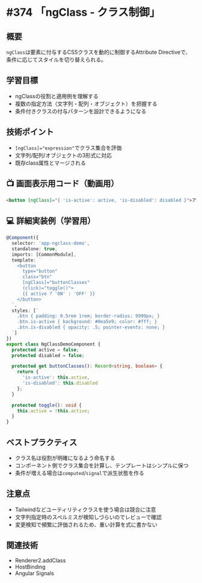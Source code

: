 # #374 「ngClass - クラス制御」

## 概要
`ngClass`は要素に付与するCSSクラスを動的に制御するAttribute Directiveで、条件に応じてスタイルを切り替えられる。

## 学習目標
- ngClassの役割と適用例を理解する
- 複数の指定方法（文字列・配列・オブジェクト）を把握する
- 条件付きクラスの付与パターンを設計できるようになる

## 技術ポイント
- `[ngClass]="expression"`でクラス集合を評価
- 文字列/配列/オブジェクトの3形式に対応
- 既存class属性とマージされる

## 📺 画面表示用コード（動画用）
```html
<button [ngClass]="{ 'is-active': active, 'is-disabled': disabled }">アクション</button>
```

## 💻 詳細実装例（学習用）
```typescript
@Component({
  selector: 'app-ngclass-demo',
  standalone: true,
  imports: [CommonModule],
  template: `
    <button
      type="button"
      class="btn"
      [ngClass]="buttonClasses"
      (click)="toggle()">
      {{ active ? 'ON' : 'OFF' }}
    </button>
  `,
  styles: [`
    .btn { padding: 0.5rem 1rem; border-radius: 9999px; }
    .btn.is-active { background: #0ea5e9; color: #fff; }
    .btn.is-disabled { opacity: .5; pointer-events: none; }
  `]
})
export class NgClassDemoComponent {
  protected active = false;
  protected disabled = false;

  protected get buttonClasses(): Record<string, boolean> {
    return {
      'is-active': this.active,
      'is-disabled': this.disabled
    };
  }

  protected toggle(): void {
    this.active = !this.active;
  }
}
```

## ベストプラクティス
- クラス名は役割が明確になるよう命名する
- コンポーネント側でクラス集合を計算し、テンプレートはシンプルに保つ
- 条件が増える場合は`computed`/`signal`で派生状態を作る

## 注意点
- Tailwindなどユーティリティクラスを使う場合は競合に注意
- 文字列指定時のスペルミスが検知しづらいのでレビューで確認
- 変更検知で頻繁に評価されるため、重い計算を式に書かない

## 関連技術
- Renderer2.addClass
- HostBinding
- Angular Signals
